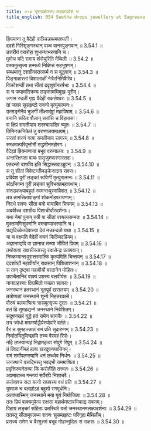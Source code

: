 ```yaml
---
title: ०५४ भूषणप्रक्षेपणम्-लङ्काप्रवेशं च
title_english: 054 Seetha drops jewellery at Sugreeva

---
```



ह्रियमाणा तु वैदेही कञ्चिन्नाथमपश्यती।  
ददर्श गिरिशृङ्गस्थान् पञ्च वानरपुङ्गवान् ॥ 3.54.1 ॥   
उत्तरीयं वरारोहा शुभान्याभरणानि च।  
मुमोच यदि रामाय शंसेयुरिति मैथिली ॥ 3.54.2 ॥   
वस्त्रमुत्सृज्य तन्मध्ये निक्षिप्तं सहभूषणम्।  
सम्भ्रमात्तु दशग्रीवस्तत्कर्म न स बुद्धवान् ॥ 3.54.3 ॥   
पिङ्गाक्षास्तां विशालाक्षीं नेत्रैरनिमिषैरिव।  
विक्रोशन्तीं तथा सीतां ददृशुर्वानरर्षभाः ॥ 3.54.4 ॥   
स च पम्पामतिक्रम्य लङ्कामभिमुखः पुरीम्।  
जगाम रुदतीं गृह्य वैदेहीं राक्षसेश्वरः ॥ 3.54.5 ॥   
तां जहार सुसंहृष्टो रावणो मृत्युमात्मनः।  
उत्सङ्गेनैव भुजगीं तीक्ष्णदंष्ट्रां महाविषाम् ॥ 3.54.6 ॥   
वनानि सरितः शैलान् सरांसि च विहायसा।  
स क्षिप्रं समतीयाय शरश्चापादिव च्युतः ॥ 3.54.7 ॥   
तिमिनक्रनिकेतं तु वरुणालयमक्षयम्।  
सरतां शरणं गत्वा समतीयाय सागरम् ॥ 3.54.8 ॥   
सम्भ्रमात्परिवृत्तोर्मी रुद्धमीनमहोरगः।  
वैदेह्यां ह्रियमाणायां बभूव वरुणालयः ॥ 3.54.9 ॥   
अन्तरिक्षगता वाचः ससृजुश्चारणास्तदा।  
एतदन्तो दशग्रीव इति सिद्धास्तदाऽब्रुवन् ॥ 3.54.10 ॥   
स तु सीतां विवेष्टन्तीमङ्केनादाय रावणः।  
प्रविवेश पुरीं लङ्कां रूपिणीं मृत्युमात्मनः ॥ 3.54.11 ॥   
सोऽभिगम्य पुरीं लङ्कां सुविभक्तमहापथाम्।  
संरूढकक्ष्याबहुलं स्वमन्तःपुरमाविशत् ॥ 3.54.12 ॥   
तत्र तामसितापाङ्गां शोकमोहपरायणाम्।  
निदधे रावणः सीतां मयो मायामिव स्त्रियम् ॥ 3.54.13 ॥   
अब्रवीच्च दशग्रीवः पिशाचीर्घोरदर्शनाः।  
यथा नेमां पुमान् स्त्री वा सीतां पश्यत्यसम्मतः ॥ 3.54.14 ॥   
मुक्तामणिसुवर्णानि वस्त्राण्याभरणानि च।  
यद्यदिच्छेत्तदेवास्या देयं मच्छन्दतो यथा ॥ 3.54.15 ॥   
या च वक्ष्यति वैदेहीं वचनं किञ्चिदप्रियम्।  
अज्ञानाद्यदि वा ज्ञानान्न तस्या जीवितं प्रियम् ॥ 3.54.16 ॥   
तथोक्त्वा राक्षसीस्तास्तु राक्षसेन्द्रः प्रतापवान्।  
निष्क्रम्यान्तःपुरात्तस्मात्किं कृत्यमिति चिन्तयन् ॥ 3.54.17 ॥   
ददर्शाष्टौ महावीर्यान् राक्षसान् पिशिताशनान् ॥ 3.54.18 ॥   
स तान् दृष्ट्वा महावीर्यो वरदानेन मोहितः।  
उवाचैतानिदं वाक्यं प्रशस्य बलवीर्यतः ॥ 3.54.19 ॥   
नानाप्रहरणाः क्षिप्रमितो गच्छत सत्वराः।  
जनस्थानं हतस्थानं भूतपूर्वं खरालयम् ॥ 3.54.20 ॥   
तत्रोष्यतां जनस्थाने शून्ये निहतराक्षसे।  
पौरुषं बलमाश्रित्य त्रासमुत्सृज्य दूरतः ॥ 3.54.21 ॥   
बलं हि सुमहद्यन्मे जनस्थाने निवेशितम्।  
सदूषणखरं युद्धे हतं रामेण सायकैः ॥ 3.54.22 ॥   
तत्र क्रोधो ममामर्षाद्धैर्यस्योपरि वर्तते।  
वैरं च सुमहज्जातं रामं प्रति सुदारुणम् ॥ 3.54.23 ॥   
निर्यातयितुमिच्छामि तच्च वैरमहं रिपोः।  
नहि लप्स्याम्यहं निद्रामहत्वा संयुगे रिपुम् ॥ 3.54.24 ॥   
तं त्विदानीमहं हत्वा खरदूषणघातिनम्।  
रामं शर्मोपलप्स्यामि धनं लब्ध्वेव निर्धनः ॥ 3.54.25 ॥   
जनस्थाने वसद्भिस्तु भवद्भी राममाश्रिता।  
प्रवृत्तिरुपनेतव्या किं करोतीति तत्त्वतः ॥ 3.54.26 ॥   
अप्रमादाच्च गन्तव्यं सर्वैरपि निशाचरैः।  
कर्तव्यश्च सदा यत्नो राघवस्य वधं प्रति ॥ 3.54.27 ॥   
युष्माकं च बलज्ञोऽहं बहुशो रणमूर्धनि।  
अतश्चास्मिन् जनस्थाने मया यूयं नियोजिताः ॥ 3.54.28 ॥   
ततः प्रियं वाक्यमुपेत्य राक्षसा महार्थमष्टावभिवाद्य रावणम्।  
विहाय लङ्कां सहिताः प्रतस्थिरे यतो जनस्थानमलक्ष्यदर्शनाः ॥ 3.54.29 ॥   
ततस्तु सीतामुपलभ्य रावणः सुसम्प्रहृष्टः परिगृह्य मैथिलीम्।  
प्रसज्य रामेण च वैरमुत्तमं बभूव मोहान्मुदितः स राक्षसः ॥ 3.54.30 ॥   